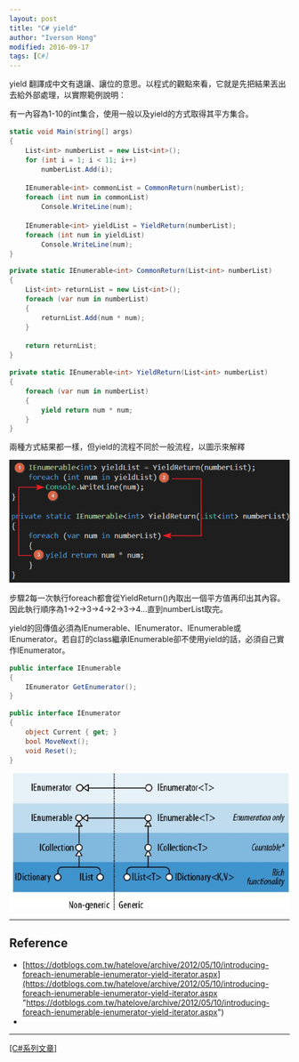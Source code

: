 ```yaml
---
layout: post
title: "C# yield"
author: "Iverson Hong"
modified: 2016-09-17
tags: [C#]
---
```


yield 翻譯成中文有退讓、讓位的意思。以程式的觀點來看，它就是先把結果丟出去給外部處理，以實際範例說明：

有一內容為1-10的int集合，使用一般以及yield的方式取得其平方集合。

~~~csharp
static void Main(string[] args)
{
    List<int> numberList = new List<int>();
    for (int i = 1; i < 11; i++)
        numberList.Add(i);

    IEnumerable<int> commonList = CommonReturn(numberList);
    foreach (int num in commonList)
        Console.WriteLine(num);

    IEnumerable<int> yieldList = YieldReturn(numberList);
    foreach (int num in yieldList)
        Console.WriteLine(num);
}
~~~

~~~csharp
private static IEnumerable<int> CommonReturn(List<int> numberList)
{
    List<int> returnList = new List<int>();
    foreach (var num in numberList)
    {
        returnList.Add(num * num);
    }

    return returnList;
}
~~~

~~~csharp
private static IEnumerable<int> YieldReturn(List<int> numberList)
{
    foreach (var num in numberList)
    {
        yield return num * num;
    }
}
~~~

兩種方式結果都一樣，但yield的流程不同於一般流程，以圖示來解釋

![](..\images\postImage\CSharp_Yield\001.png)

步驟2每一次執行foreach都會從YieldReturn()內取出一個平方值再印出其內容。因此執行順序為1->2->3->4->2->3->4...直到numberList取完。

yield的回傳值必須為IEnumerable、IEnumerator、IEnumerable<T>或IEnumerator<T>。若自訂的class繼承IEnumerable卻不使用yield的話，必須自己實作IEnumerator。

~~~csharp
public interface IEnumerable
{
    IEnumerator GetEnumerator();
}
~~~

~~~csharp
public interface IEnumerator
{
    object Current { get; }
    bool MoveNext();
    void Reset();
}
~~~

![](..\images\postImage\CSharp_Yield\002.png)

----------

## Reference ##

 - [https://dotblogs.com.tw/hatelove/archive/2012/05/10/introducing-foreach-ienumerable-ienumerator-yield-iterator.aspx](https://dotblogs.com.tw/hatelove/archive/2012/05/10/introducing-foreach-ienumerable-ienumerator-yield-iterator.aspx "https://dotblogs.com.tw/hatelove/archive/2012/05/10/introducing-foreach-ienumerable-ienumerator-yield-iterator.aspx")
 - 
----------

[[C#系列文章]](http://iverson127.github.io/tags/#C#)